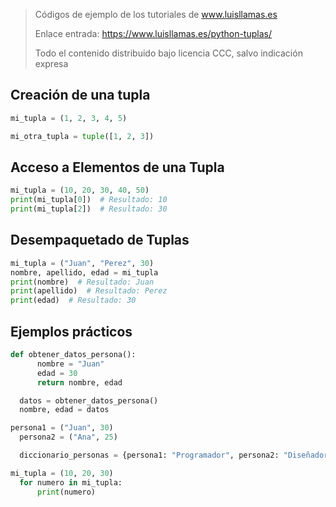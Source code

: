 > Códigos de ejemplo de los tutoriales de www.luisllamas.es
>
> Enlace entrada: https://www.luisllamas.es/python-tuplas/
>
> Todo el contenido distribuido bajo licencia CCC, salvo indicación expresa

## Creación de una tupla
```python
mi_tupla = (1, 2, 3, 4, 5)
```

```python
mi_otra_tupla = tuple([1, 2, 3])
```


## Acceso a Elementos de una Tupla
```python
mi_tupla = (10, 20, 30, 40, 50)
print(mi_tupla[0])  # Resultado: 10
print(mi_tupla[2])  # Resultado: 30
```


## Desempaquetado de Tuplas
```python
mi_tupla = ("Juan", "Perez", 30)
nombre, apellido, edad = mi_tupla
print(nombre)  # Resultado: Juan
print(apellido)  # Resultado: Perez
print(edad)  # Resultado: 30
```


## Ejemplos prácticos
```python
def obtener_datos_persona():
      nombre = "Juan"
      edad = 30
      return nombre, edad

  datos = obtener_datos_persona()
  nombre, edad = datos
```

```python
persona1 = ("Juan", 30)
  persona2 = ("Ana", 25)

  diccionario_personas = {persona1: "Programador", persona2: "Diseñador"}
```

```python
mi_tupla = (10, 20, 30)
  for numero in mi_tupla:
      print(numero)
```


